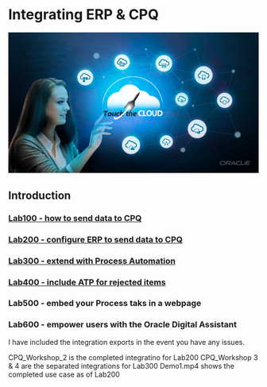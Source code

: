 # Integrating ERP & CPQ

![](screenshots/100/69.png)

## Introduction

### [Lab100 - how to send data to CPQ](https://github.com/GaryHostt/OIC_SaaS_integration/blob/master/Lab100.md)
### [Lab200 - configure ERP to send data to CPQ](https://github.com/GaryHostt/OIC_SaaS_integration/blob/master/Lab200.md)
### [Lab300 - extend with Process Automation](https://github.com/GaryHostt/OIC_SaaS_integration/blob/master/Lab300.md)
### [Lab400 - include ATP for rejected items](https://github.com/GaryHostt/OIC_SaaS_integration/blob/master/Lab400.md)
### Lab500 - embed your Process taks in a webpage
### Lab600 - empower users with the Oracle Digital Assistant

I have included the integration exports in the event you have any issues.

CPQ_Workshop_2 is the completed integratino for Lab200
CPQ_Workshop 3 & 4 are the separated integrations for Lab300
Demo1.mp4 shows the completed use case as of Lab200





